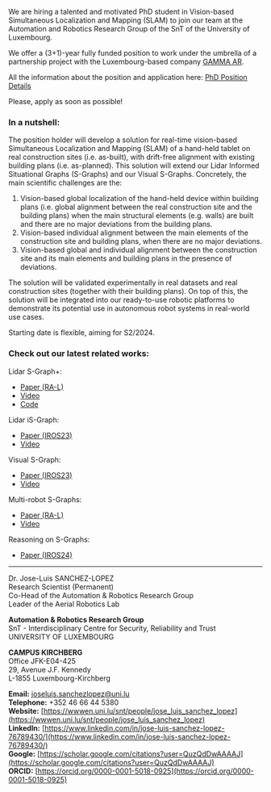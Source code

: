 We are hiring a talented and motivated PhD student in Vision-based Simultaneous Localization and Mapping (SLAM) to join our team at the Automation and Robotics Research Group of the SnT of the University of Luxembourg.

We offer a (3+1)-year fully funded position to work under the umbrella of a partnership project with the Luxembourg-based company [GAMMA AR](https://gamma-ar.com/).

All the information about the position and application here: [PhD Position Details](https://recruitment.uni.lu/en/details.html?nPostingId=96456&nPostingTargetId=140639&id=QMUFK026203F3VBQB7V7VV4S8&LG=UK&languageSelect=UK&sType=Social%20Recruiting&mask=karriereseiten)

Please, apply as soon as possible!

### In a nutshell:

The position holder will develop a solution for real-time vision-based Simultaneous Localization and Mapping (SLAM) of a hand-held tablet on real construction sites (i.e. as-built), with drift-free alignment with existing building plans (i.e. as-planned). This solution will extend our Lidar Informed Situational Graphs (S-Graphs) and our Visual S-Graphs. Concretely, the main scientific challenges are the:
1. Vision-based global localization of the hand-held device within building plans (i.e. global alignment between the real construction site and the building plans) when the main structural elements (e.g. walls) are built and there are no major deviations from the building plans.
2. Vision-based individual alignment between the main elements of the construction site and building plans, when there are no major deviations.
3. Vision-based global and individual alignment between the construction site and its main elements and building plans in the presence of deviations.

The solution will be validated experimentally in real datasets and real construction sites (together with their building plans). On top of this, the solution will be integrated into our ready-to-use robotic platforms to demonstrate its potential use in autonomous robot systems in real-world use cases.

Starting date is flexible, aiming for S2/2024.

### Check out our latest related works:

Lidar S-Graph+:
- [Paper (RA-L)](https://ieeexplore.ieee.org/abstract/document/10168233)
- [Video](https://www.youtube.com/watch?v=hr3Q6H9Y33Y)
- [Code](https://github.com/snt-arg/lidar_situational_graphs)

Lidar iS-Graph:
- [Paper (IROS23)](https://arxiv.org/abs/2303.02076)
- [Video](https://www.youtube.com/watch?v=3Pv7y8aOsUY)

Visual S-Graph:
- [Paper (IROS23)](https://arxiv.org/abs/2309.10461)
- [Video](https://www.youtube.com/watch?v=swqvJFJkuMI)

Multi-robot S-Graphs:
- [Paper (RA-L)](https://ieeexplore.ieee.org/abstract/document/10529513)
- [Video](https://www.youtube.com/watch?v=0JsDn651rdc)

Reasoning on S-Graphs:
- [Paper (IROS24)](https://arxiv.org/abs/2310.00401)

---

Dr. Jose-Luis SANCHEZ-LOPEZ  
Research Scientist (Permanent)  
Co-Head of the Automation & Robotics Research Group  
Leader of the Aerial Robotics Lab

**Automation & Robotics Research Group**  
SnT - Interdisciplinary Centre for Security, Reliability and Trust  
UNIVERSITY OF LUXEMBOURG

**CAMPUS KIRCHBERG**  
Office JFK-E04-425  
29, Avenue J.F. Kennedy  
L-1855 Luxembourg-Kirchberg

**Email:** [joseluis.sanchezlopez@uni.lu](mailto:joseluis.sanchezlopez@uni.lu)  
**Telephone:** +352 46 66 44 5380  
**Website:** [https://wwwen.uni.lu/snt/people/jose_luis_sanchez_lopez](https://wwwen.uni.lu/snt/people/jose_luis_sanchez_lopez)  
**LinkedIn:** [https://www.linkedin.com/in/jose-luis-sanchez-lopez-76789430/](https://www.linkedin.com/in/jose-luis-sanchez-lopez-76789430/)  
**Google:** [https://scholar.google.com/citations?user=QuzQdDwAAAAJ](https://scholar.google.com/citations?user=QuzQdDwAAAAJ)  
**ORCID:** [https://orcid.org/0000-0001-5018-0925](https://orcid.org/0000-0001-5018-0925)
